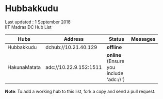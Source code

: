 # Hubbakkudu
Last updated : 1 September 2018   
IIT Madras DC Hub List   

Hubs | Address | Status | Messages
--- | --- | --- | ---  
Hubbakkudu  | dchub://10.21.40.129  | **offline**
HakunaMatata  | adc://10.22.9.152:1511  | **online** (Ensure you include 'adc://')



**Note**: To add a working hub to this list, fork a copy and send a pull request.
